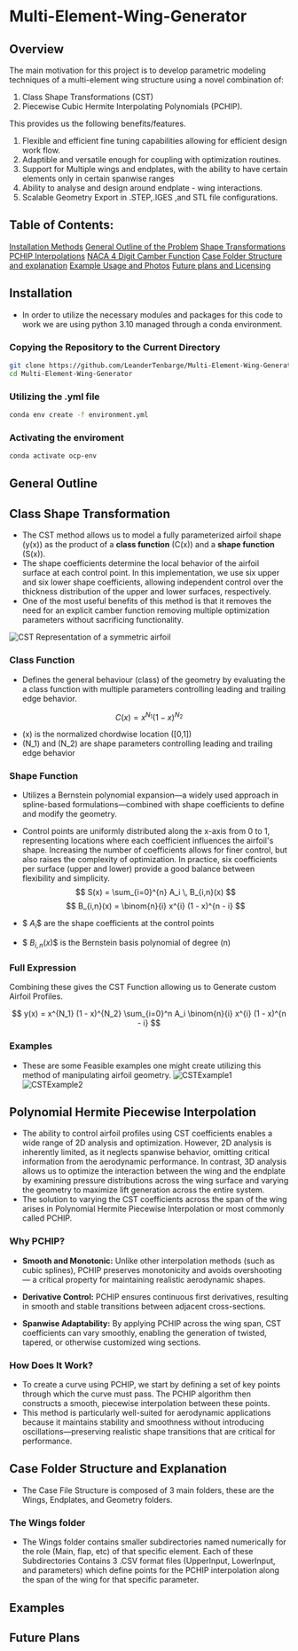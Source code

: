 # Multi-Element-Wing-Generator
## Overview
The main motivation for this project is to develop parametric modeling techniques of a multi-element wing structure using a novel combination of:
1. Class Shape Transformations (CST) 
2. Piecewise Cubic Hermite Interpolating Polynomials (PCHIP).

This provides us the following benefits/features.
1. Flexible and efficient fine tuning capabilities allowing for efficient design work flow.
2. Adaptible and versatile enough for coupling with optimization routines.
3. Support for Multiple wings and endplates, with the ability to have certain elements only in certain spanwise ranges
4. Ability to analyse and design around endplate - wing interactions.
5. Scalable Geometry Export in .STEP,.IGES ,and STL file configurations.

## Table of Contents:
[Installation Methods](#installation)
[General Outline of the Problem](#general-outline)
[Shape Transformations](#class-shape-transformation)
[PCHIP Interpolations](#polynomial-hermite-piecewise-interpolation)
[NACA 4 Digit Camber Function](#naca-camber-function)
[Case Folder Structure and explanation](#case-folder-structure-and-explanation)
[Example Usage and Photos](#examples)
[Future plans and Licensing](#future-plans)

## Installation
 - In order to utilize the necessary modules and packages for this code to work we are using python 3.10 managed through a conda environment.
### Copying the Repository to the Current Directory
```bash 
git clone https://github.com/LeanderTenbarge/Multi-Element-Wing-Generator.git
cd Multi-Element-Wing-Generator
```

### Utilizing the .yml file
```bash
conda env create -f environment.yml
```

### Activating the enviroment
```bash
conda activate ocp-env
```
## General Outline
## Class Shape Transformation 
- The CST method allows us to model a fully parameterized airfoil shape \(y(x)\) as the product of a **class function** \(C(x)\) and a **shape function** \(S(x)\).
- The shape coefficients determine the local behavior of the airfoil surface at each control point. In this implementation, we use six upper and six lower shape coefficients, allowing independent control over the thickness distribution of the upper and lower surfaces, respectively.
- One of the most useful benefits of this method is that it removes the need for an explicit camber function removing multiple optimization parameters without sacrificing functionality.

![CST Representation of a symmetric airfoil](images/UpperLowerAirfoil.png)

### Class Function
- Defines the general behaviour (class) of the geometry by evaluating the a class function with multiple parameters controlling leading and trailing edge behavior.
  
$$
C(x) = x^{N_1} (1 - x)^{N_2}
$$

- \(x\) is the normalized chordwise location \([0,1]\)
- \(N_1\) and \(N_2\) are shape parameters controlling leading and trailing edge behavior
  
### Shape Function
- Utilizes a Bernstein polynomial expansion—a widely used approach in spline-based formulations—combined with shape coefficients to define and modify the geometry.
- Control points are uniformly distributed along the x-axis from 0 to 1, representing locations where each coefficient influences the airfoil's shape. Increasing the number of coefficients allows for finer control, but also raises the complexity of optimization. In practice, six coefficients per surface (upper and lower) provide a good balance between flexibility and simplicity.
$$
S(x) = \sum_{i=0}^{n} A_i \, B_{i,n}(x)
$$
$$
B_{i,n}(x) = \binom{n}{i} x^{i} (1 - x)^{n - i}
$$

- $$\ A_i \$$ are the shape coefficients at the control points
- $$\ B_{i,n}(x) \$$ is the Bernstein basis polynomial of degree \(n\)


### Full Expression
Combining these gives the CST Function allowing us to Generate custom Airfoil Profiles. 

$$
y(x) = x^{N_1} (1 - x)^{N_2} \sum_{i=0}^n A_i \binom{n}{i} x^{i} (1 - x)^{n - i}
$$

### Examples
- These are some Feasible examples one might create utilizing this method of manipulating airfoil geometry.
![CSTExample1](images/CSTEX1.png)
![CSTExample2](images/CSTEX2.png)

## Polynomial Hermite Piecewise Interpolation
- The ability to control airfoil profiles using CST coefficients enables a wide range of 2D analysis and optimization. However, 2D analysis is inherently limited, as it neglects spanwise behavior, omitting critical information from the aerodynamic performance. In contrast, 3D analysis allows us to optimize the interaction between the wing and the endplate by examining pressure distributions across the wing surface and varying the geometry to maximize lift generation across the entire system.
- The solution to varying the CST coefficients across the span of the wing arises in Polynomial Hermite Piecewise Interpolation or most commonly called PCHIP.
### Why PCHIP?
- **Smooth and Monotonic:**  Unlike other interpolation methods (such as cubic splines), PCHIP preserves monotonicity and avoids overshooting — a critical property for maintaining realistic aerodynamic shapes.

- **Derivative Control:**  PCHIP ensures continuous first derivatives, resulting in smooth and stable transitions between adjacent cross-sections.

- **Spanwise Adaptability:**  By applying PCHIP across the wing span, CST coefficients can vary smoothly, enabling the generation of twisted, tapered, or otherwise customized wing sections.

### How Does It Work?

- To create a curve using PCHIP, we start by defining a set of key points through which the curve must pass. The PCHIP algorithm then constructs a smooth, piecewise interpolation between these points.
- This method is particularly well-suited for aerodynamic applications because it maintains stability and smoothness without introducing oscillations—preserving realistic shape transitions that are critical for performance.
## Case Folder Structure and Explanation
- The Case File Structure is composed of 3 main folders, these are the Wings, Endplates, and Geometry folders.
### The Wings folder
- The Wings folder contains smaller subdirectories named numerically for the role (Main, flap, etc) of that specific element. Each of these Subdirectories Contains 3 .CSV format files (UpperInput, LowerInput, and parameters) which define points for the PCHIP interpolation along the span of the wing for that specific parameter.

## Examples 
## Future Plans

